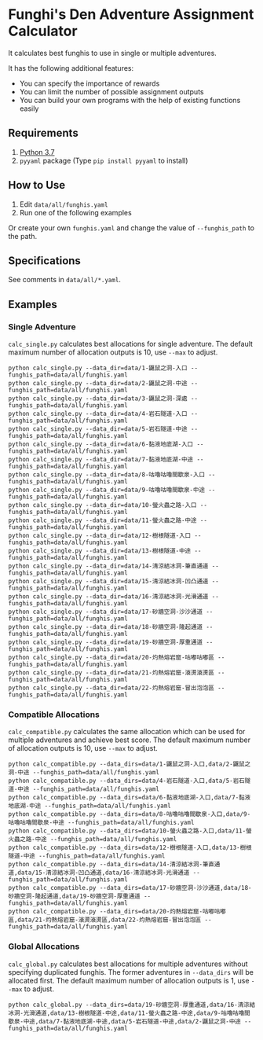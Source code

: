 # Funghi's Den Adventure Assignment Calculator

It calculates best funghis to use in single or multiple adventures.

It has the following additional features:

* You can specify the importance of rewards
* You can limit the number of possible assignment outputs
* You can build your own programs with the help of existing functions easily

## Requirements

1. [Python 3.7](https://www.anaconda.com/download/)
2. `pyyaml` package (Type `pip install pyyaml` to install)

## How to Use

1. Edit `data/all/funghis.yaml`
2. Run one of the following examples

Or create your own `funghis.yaml` and change the value of `--funghis_path` to the path.

## Specifications

See comments in `data/all/*.yaml`.

## Examples

### Single Adventure

`calc_single.py` calculates best allocations for single adventure. The default maximum number of allocation outputs is 10, use `--max` to adjust.

```shell
python calc_single.py --data_dir=data/1-鼴鼠之洞-入口 --funghis_path=data/all/funghis.yaml
python calc_single.py --data_dir=data/2-鼴鼠之洞-中途 --funghis_path=data/all/funghis.yaml
python calc_single.py --data_dir=data/3-鼴鼠之洞-深處 --funghis_path=data/all/funghis.yaml
python calc_single.py --data_dir=data/4-岩石隧道-入口 --funghis_path=data/all/funghis.yaml
python calc_single.py --data_dir=data/5-岩石隧道-中途 --funghis_path=data/all/funghis.yaml
python calc_single.py --data_dir=data/6-黏液地底湖-入口 --funghis_path=data/all/funghis.yaml
python calc_single.py --data_dir=data/7-黏液地底湖-中途 --funghis_path=data/all/funghis.yaml
python calc_single.py --data_dir=data/8-咕嚕咕嚕間歇泉-入口 --funghis_path=data/all/funghis.yaml
python calc_single.py --data_dir=data/9-咕嚕咕嚕間歇泉-中途 --funghis_path=data/all/funghis.yaml
python calc_single.py --data_dir=data/10-螢火蟲之路-入口 --funghis_path=data/all/funghis.yaml
python calc_single.py --data_dir=data/11-螢火蟲之路-中途 --funghis_path=data/all/funghis.yaml
python calc_single.py --data_dir=data/12-樹根隧道-入口 --funghis_path=data/all/funghis.yaml
python calc_single.py --data_dir=data/13-樹根隧道-中途 --funghis_path=data/all/funghis.yaml
python calc_single.py --data_dir=data/14-清涼結冰洞-筆直通道 --funghis_path=data/all/funghis.yaml
python calc_single.py --data_dir=data/15-清涼結冰洞-凹凸通道 --funghis_path=data/all/funghis.yaml
python calc_single.py --data_dir=data/16-清涼結冰洞-光滑通道 --funghis_path=data/all/funghis.yaml
python calc_single.py --data_dir=data/17-砂牆空洞-沙沙通道 --funghis_path=data/all/funghis.yaml
python calc_single.py --data_dir=data/18-砂牆空洞-隆起通道 --funghis_path=data/all/funghis.yaml
python calc_single.py --data_dir=data/19-砂牆空洞-厚重通道 --funghis_path=data/all/funghis.yaml
python calc_single.py --data_dir=data/20-灼熱熔岩窟-咕嘟咕嘟區 --funghis_path=data/all/funghis.yaml
python calc_single.py --data_dir=data/21-灼熱熔岩窟-滾燙滾燙區 --funghis_path=data/all/funghis.yaml
python calc_single.py --data_dir=data/22-灼熱熔岩窟-冒出泡泡區 --funghis_path=data/all/funghis.yaml
```

### Compatible Allocations

`calc_compatible.py` calculates the same allocation which can be used for multiple adventures and achieve best score. The default maximum number of allocation outputs is 10, use `--max` to adjust.

```shell
python calc_compatible.py --data_dirs=data/1-鼴鼠之洞-入口,data/2-鼴鼠之洞-中途 --funghis_path=data/all/funghis.yaml
python calc_compatible.py --data_dirs=data/4-岩石隧道-入口,data/5-岩石隧道-中途 --funghis_path=data/all/funghis.yaml
python calc_compatible.py --data_dirs=data/6-黏液地底湖-入口,data/7-黏液地底湖-中途 --funghis_path=data/all/funghis.yaml
python calc_compatible.py --data_dirs=data/8-咕嚕咕嚕間歇泉-入口,data/9-咕嚕咕嚕間歇泉-中途 --funghis_path=data/all/funghis.yaml
python calc_compatible.py --data_dirs=data/10-螢火蟲之路-入口,data/11-螢火蟲之路-中途 --funghis_path=data/all/funghis.yaml
python calc_compatible.py --data_dirs=data/12-樹根隧道-入口,data/13-樹根隧道-中途 --funghis_path=data/all/funghis.yaml
python calc_compatible.py --data_dirs=data/14-清涼結冰洞-筆直通道,data/15-清涼結冰洞-凹凸通道,data/16-清涼結冰洞-光滑通道 --funghis_path=data/all/funghis.yaml
python calc_compatible.py --data_dirs=data/17-砂牆空洞-沙沙通道,data/18-砂牆空洞-隆起通道,data/19-砂牆空洞-厚重通道 --funghis_path=data/all/funghis.yaml
python calc_compatible.py --data_dirs=data/20-灼熱熔岩窟-咕嘟咕嘟區,data/21-灼熱熔岩窟-滾燙滾燙區,data/22-灼熱熔岩窟-冒出泡泡區 --funghis_path=data/all/funghis.yaml
```

### Global Allocations

`calc_global.py` calculates best allocations for multiple adventures without specifying duplicated funghis. The former adventures in `--data_dirs` will be allocated first. The default maximum number of allocation outputs is 1, use `--max` to adjust.

```shell
python calc_global.py --data_dirs=data/19-砂牆空洞-厚重通道,data/16-清涼結冰洞-光滑通道,data/13-樹根隧道-中途,data/11-螢火蟲之路-中途,data/9-咕嚕咕嚕間歇泉-中途,data/7-黏液地底湖-中途,data/5-岩石隧道-中途,data/2-鼴鼠之洞-中途 --funghis_path=data/all/funghis.yaml
```
